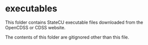 # executables

This folder contains StateCU executable files downloaded from the OpenCDSS or CDSS website.

The contents of this folder are gitignored other than this file.
